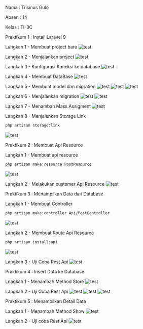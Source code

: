 Nama : Trisinus Gulo

Absen : 14

Kelas : TI-3C

Praktikum 1 : Install Laravel 9

Langkah 1 - Membuat project baru
![test](img/Langkah1-laravel.png)

Langkah 2 - Menjalankan project
![test](img/Langkah2_laravel.png)

Langkah 3 - Konfigurasi Koneksi ke database
![test](img/Langkah3-laravel.png)

Langkah 4 - Membuat DataBase
![test](img/Langkah4-laravel.png)

Langkah 5 - Membuat model dan migration
![test](img/Langkah5-laravel.png)
![test](img/Langkah5-laravel1.png)
![test](img/Langkah5-laravel2.png)

Langkah 6 - Menjalankan migration
![test](img/Langkah6-laravel.png)
![test](img/Langkah6-prak6.png)

Langkah 7 - Menambah Mass Assigment
![test](img/Langkah7-laravel.png)

Langkah 8 - Menjalankan Storage Link
```bash
php artisan storage:link
```
![test](img/Langkah8-laravel.png)

Praktikum 2 : Membuat Api Resource

Langkah 1 - Membuat api resource

```bash 
php artisan make:resource PostResource
```
![test](img/langkah1_Prak2.png)

Langkah 2 - Melakukan customer Api Resource
![test](img/langkah2_Prak2.png)

Praktikum 3 : Menampilkan Data dari Database

Langkah 1 - Membuat Controller
```bash
php artisan make:controller Api/PostController
```
![test](img/Langkah1_prak3.png)

Langkah 2 - Membuat Route Api Resource
```bash
php artisan install:api
```
![test](img/Langkah2_prak3.png)

Langkah 3 - Uji Coba Rest Api
![test](img/Langkah3-Prak3.png)

Praktikum 4 : Insert Data ke Database

Lnagkah 1 - Menambah Method Store
![test](img/langkah1_Prak4.png)

Langkah 2 - Uji Coba Rest Api
![test](img/langkah2_Prak4.png)
![test](img/langkah2-Prak4.png)
![test](img/langkah2_Lanjt_Prak4.png)

Praktikum 5 : Menampilkan Detail Data

Langkah 1 - Menambah Method Show
![test](img/langkah1_Prak5.png)

Langkah 2 - Uji coba Rest Api
![test](img/langkah2-Prak5.png)

<!-- Praktikum 6 - Update Data ke Database

Langkah 1  -->




